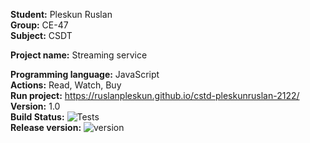 __Student:__ Pleskun Ruslan  
__Group:__ CE-47  
__Subject:__ CSDT  

__Project name:__ Streaming service

__Programming language:__ JavaScript  
__Actions:__ Read, Watch, Buy  
__Run project:__ https://ruslanpleskun.github.io/cstd-pleskunruslan-2122/  
__Version:__ 1.0  
__Build Status:__ ![Tests](https://github.com/RuslaPleskun/cstd-pleskunruslan-2122/workflows/BuildAndTest/badge.svg)  
__Release version:__ ![version](https://img.shields.io/badge/version-1.0-blue)  

